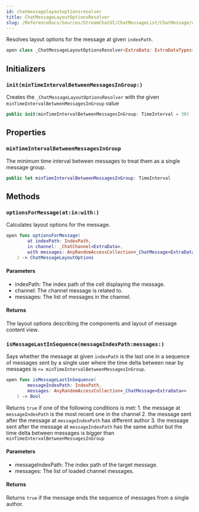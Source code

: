 ```yaml
---
id: chatmessagelayoutoptionsresolver 
title: ChatMessageLayoutOptionsResolver
slug: /ReferenceDocs/Sources/StreamChatUI/ChatMessageList/ChatMessage/chatmessagelayoutoptionsresolver
---
```


Resolves layout options for the message at given `indexPath`.

``` swift
open class _ChatMessageLayoutOptionsResolver<ExtraData: ExtraDataTypes> 
```

## Initializers

### `init(minTimeIntervalBetweenMessagesInGroup:)`

Creates the `_ChatMessageLayoutOptionsResolver` with the given `minTimeIntervalBetweenMessagesInGroup` value

``` swift
public init(minTimeIntervalBetweenMessagesInGroup: TimeInterval = 30) 
```

## Properties

### `minTimeIntervalBetweenMessagesInGroup`

The minimum time interval between messages to treat them as a single message group.

``` swift
public let minTimeIntervalBetweenMessagesInGroup: TimeInterval
```

## Methods

### `optionsForMessage(at:in:with:)`

Calculates layout options for the message.

``` swift
open func optionsForMessage(
        at indexPath: IndexPath,
        in channel: _ChatChannel<ExtraData>,
        with messages: AnyRandomAccessCollection<_ChatMessage<ExtraData>>
    ) -> ChatMessageLayoutOptions 
```

#### Parameters

  - indexPath: The index path of the cell displaying the message.
  - channel: The channel message is related to.
  - messages: The list of messages in the channel.

#### Returns

The layout options describing the components and layout of message content view.

### `isMessageLastInSequence(messageIndexPath:messages:)`

Says whether the message at given `indexPath` is the last one in a sequence of messages
sent by a single user where the time delta between near by messages
is `<= minTimeIntervalBetweenMessagesInGroup`.

``` swift
open func isMessageLastInSequence(
        messageIndexPath: IndexPath,
        messages: AnyRandomAccessCollection<_ChatMessage<ExtraData>>
    ) -> Bool 
```

Returns `true` if one of the following conditions is met:
1\. the message at `messageIndexPath` is the most recent one in the channel
2\. the message sent after the message at `messageIndexPath` has different author
3\. the message sent after the message at `messageIndexPath` has the same author but the
time delta between messages is bigger than `minTimeIntervalBetweenMessagesInGroup`

#### Parameters

  - messageIndexPath: The index path of the target message.
  - messages: The list of loaded channel messages.

#### Returns

Returns `true` if the message ends the sequence of messages from a single author.

